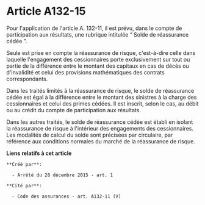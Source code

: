 # Article A132-15

Pour l'application de l'article A. 132-11, il est prévu, dans le compte de participation aux résultats, une rubrique
intitulée “ Solde de réassurance cédée ”. 

Seule est prise en compte la réassurance de risque, c'est-à-dire celle dans laquelle l'engagement des cessionnaires porte
exclusivement sur tout ou partie de la différence entre le montant des capitaux en cas de décès ou d'invalidité et celui des
provisions mathématiques des contrats correspondants. 

Dans les traités limités à la réassurance de risque, le solde de réassurance cédée est égal à la différence entre le montant
des sinistres à la charge des cessionnaires et celui des primes cédées. Il est inscrit, selon le cas, au débit ou au crédit
du compte de participation aux résultats. 

Dans les autres traités, le solde de réassurance cédée est établi en isolant la réassurance de risque à l'intérieur des
engagements des cessionnaires. Les modalités de calcul du solde sont précisées par circulaire, par référence aux conditions
normales du marché de la réassurance de risque.

**Liens relatifs à cet article**

	**Créé par**:

	  - Arrêté du 28 décembre 2015 - art. 1

	**Cité par**:

	  - Code des assurances - art. A132-11 (V)
